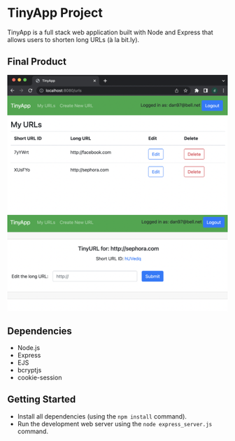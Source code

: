 # TinyApp Project

TinyApp is a full stack web application built with Node and Express that allows users to shorten long URLs (à la bit.ly).

## Final Product

!["Main page"](./docs/urls.png)
!["Create TinyURL page"](./docs/create.png)

## Dependencies

- Node.js
- Express
- EJS
- bcryptjs
- cookie-session

## Getting Started

- Install all dependencies (using the `npm install` command).
- Run the development web server using the `node express_server.js` command.